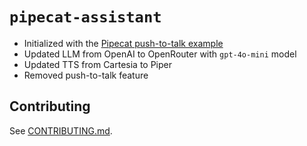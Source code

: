 # `pipecat-assistant`

- Initialized with the [Pipecat push-to-talk example](https://github.com/pipecat-ai/pipecat-examples/tree/main/push-to-talk)
- Updated LLM from OpenAI to OpenRouter with `gpt-4o-mini` model
- Updated TTS from Cartesia to Piper
- Removed push-to-talk feature


## Contributing

See [CONTRIBUTING.md](CONTRIBUTING.md).
